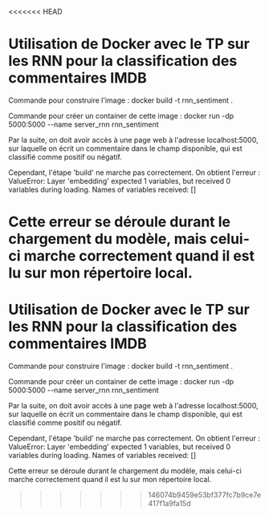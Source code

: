 <<<<<<< HEAD
# Utilisation de Docker avec le TP sur les RNN pour la classification des commentaires IMDB 

Commande pour construire l'image :
docker build -t rnn_sentiment .

Commande pour créer un container de cette image : 
docker run -dp 5000:5000 --name server_rnn rnn_sentiment

Par la suite, on doit avoir accès à une page web à l'adresse localhost:5000, sur laquelle on écrit un commentaire dans le champ disponible, qui est classifié comme positif ou négatif.



Cependant, l'étape 'build' ne marche pas correctement. On obtient l'erreur : 
ValueError: Layer 'embedding' expected 1 variables, but received 0 variables during loading. Names of variables received: []

Cette erreur se déroule durant le chargement du modèle, mais celui-ci marche correctement quand il est lu sur mon répertoire local.
=======
# Utilisation de Docker avec le TP sur les RNN pour la classification des commentaires IMDB 

Commande pour construire l'image :
docker build -t rnn_sentiment .

Commande pour créer un container de cette image : 
docker run -dp 5000:5000 --name server_rnn rnn_sentiment

Par la suite, on doit avoir accès à une page web à l'adresse localhost:5000, sur laquelle on écrit un commentaire dans le champ disponible, qui est classifié comme positif ou négatif.



Cependant, l'étape 'build' ne marche pas correctement. On obtient l'erreur : 
ValueError: Layer 'embedding' expected 1 variables, but received 0 variables during loading. Names of variables received: []

Cette erreur se déroule durant le chargement du modèle, mais celui-ci marche correctement quand il est lu sur mon répertoire local.
>>>>>>> 146074b9459e53bf377fc7b9ce7e417f1a9fa15d
